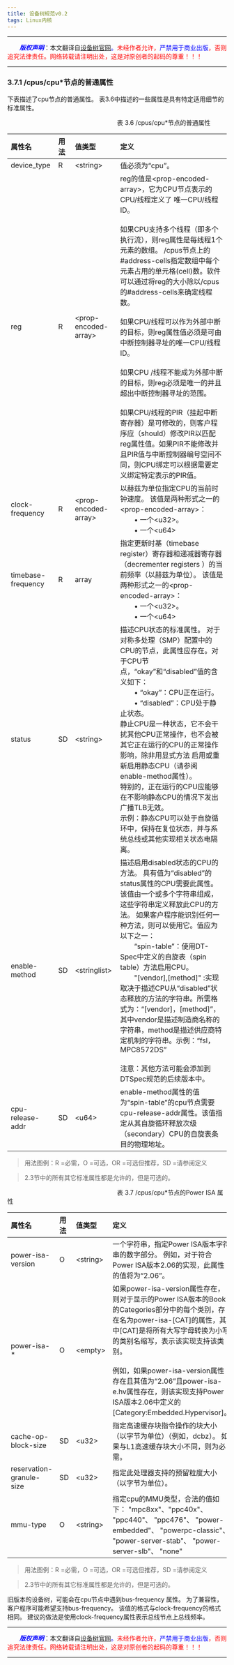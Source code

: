 ```yaml
---
title: 设备树规范v0.2
tags: Linux内核
---
```


------

&emsp;&emsp;<font color=blue>**_版权声明_**</font>：本文翻译自<font color=blue>[设备树官网](https://www.devicetree.org/)。</font><font color=red>未经作者允许，<font color=blue>严禁用于商业出版</font>，否则追究法律责任。网络转载请注明出处，这是对原创者的起码的尊重！！！</font>

------

<style>table{word-break:initial;}</style>

### 3.7.1 /cpus/cpu\*节点的普通属性

下表描述了cpu节点的普通属性。 表3.6中描述的一些属性是具有特定适用细节的标准属性。

&emsp;&emsp;&emsp;&emsp;&emsp;&emsp;&emsp;&emsp;&emsp;&emsp;&emsp;&emsp;&emsp;&emsp;&emsp;&emsp;&emsp;&emsp;表 3.6  /cpus/cpu\*节点的普通属性

|属性名|用法|值类型|定义|
|:--|:--|:--|:--|
|device_type|R |\<string>|值必须为“cpu”。|
|reg |R |\<prop-encoded-array>|reg的值是\<prop-encoded-array>，它为CPU节点表示的CPU/线程定义了 唯一CPU/线程ID。<br /><br />如果CPU支持多个线程（即多个执行流），则reg属性是每线程1个元素的数组。 /cpus节点上的#address-cells指定数组中每个元素占用的单元格(cell)数。软件可以通过将reg的大小除以/cpus的#address-cells来确定线程数。<br /><br />如果CPU/线程可以作为外部中断的目标，则reg属性值必须是可由中断控制器寻址的唯一CPU/线程ID。<br /><br />如果CPU /线程不能成为外部中断的目标，则reg必须是唯一的并且超出中断控制器寻址的范围。<br /><br />如果CPU/线程的PIR（挂起中断寄存器）是可修改的，则客户程序应（should）修改PIR以匹配reg属性值。如果PIR不能修改并且PIR值与中断控制器编号空间不同，则CPU绑定可以根据需要定义绑定特定表示的PIR值。
|clock-frequency|R |\<prop-encoded-array>|以赫兹为单位指定CPU的当前时钟速度。 该值是两种形式之一的\<prop-encoded-array>：<br />&emsp;&emsp;•  一个\<u32>。<br />&emsp;&emsp;•  一个\<u64>
|timebase-frequency|R |array|指定更新时基（timebase register）寄存器和递减器寄存器（decrementer registers ）的当前频率（以赫兹为单位）。 该值是两种形式之一的\<prop-encoded-array>：<br />&emsp;&emsp;•  一个\<u32>。<br />&emsp;&emsp;•  一个\<u64>
|status| SD| \<string> |描述CPU状态的标准属性。 对于对称多处理（SMP）配置中的CPU的节点，此属性应存在。对于CPU节点，“okay”和“disabled”值的含义如下：<br />&emsp;&emsp;• “okay”：CPU正在运行。<br />&emsp;&emsp;• “disabled”：CPU处于静止状态。<br />静止CPU是一种状态，它不会干扰其他CPU正常操作，也不会被其它正在运行的CPU的正常操作影响，除非用显式方法 启用或重新启用静态CPU（请参阅 enable-method属性）。<br />特别的，正在运行的CPU应能够在不影响静态CPU的情况下发出广播TLB无效。<br />示例：静态CPU可以处于自旋循环中，保持在复位状态，并与系统总线或其他实现相关状态电隔离。
|enable-method|SD |\<stringlist>|描述启用disabled状态的CPU的方法。 具有值为“disabled”的status属性的CPU需要此属性。该值由一个或多个字符串组成，这些字符串定义释放此CPU的方法。 如果客户程序能识别任何一种方法，则可以使用它。值应为以下之一：<br />&emsp;&emsp;“spin-table”：使用DT-Spec中定义的自旋表（spin table）方法启用CPU。<br />&emsp;&emsp;"[vendor],[method]" :实现取决于描述CPU从“disabled”状态释放的方法的字符串。所需格式为：“[vendor]，[method]”，其中vendor是描述制造商名称的字符串，method是描述供应商特定机制的字符串。示例：“fsl，MPC8572DS”<br /><br />注意：其他方法可能会添加到DTSpec规范的后续版本中。
|cpu-release-addr|SD| \<u64>|enable-method属性的值为“spin-table”的cpu节点需要cpu-release-addr属性。该值指定从其自旋循环释放次级（secondary）CPU的自旋表条目的物理地址。



>用法图例：R =必需，O =可选，OR =可选但推荐，SD =请参阅定义

>2.3节中的所有其它标准属性都是允许的，但是可选的。




&emsp;&emsp;&emsp;&emsp;&emsp;&emsp;&emsp;&emsp;&emsp;&emsp;&emsp;&emsp;&emsp;&emsp;&emsp;&emsp;&emsp;&emsp;表 3.7  /cpus/cpu\*节点的Power ISA 属性

属性名|用法|值类型|定义|
|:--|:--|:--|:--|
|power-isa-version|O| \<string>|一个字符串，指定Power ISA版本字符串的数字部分。 例如，对于符合Power ISA版本2.06的实现，此属性的值将为“2.06”。
|power-isa-* |O |\<empty>|如果power-isa-version属性存在，则对于显示的Power ISA版本的Book I的Categories部分中的每个类别，存在名为power-isa-[CAT]的属性，其中[CAT]是将所有大写字母转换为小写的类别名缩写，表示该实现支持该类别。<br /> <br />例如，如果power-isa-version属性存在且其值为“2.06”且power-isa-e.hv属性存在，则该实现支持Power ISA版本2.06中定义的[Category:Embedded.Hypervisor]。
|cache-op-block-size|SD |\<u32>|指定高速缓存块指令操作的块大小（以字节为单位）（例如，dcbz）。 如果与L1高速缓存块大小不同，则为必需。
|reservation-granule-size|SD |\<u32>|指定此处理器支持的预留粒度大小（以字节为单位）。
|mmu-type |O |\<string> |指定cpu的MMU类型，合法的值如下： "mpc8xx"、"ppc40x"、 "ppc440"、 "ppc476"、 "power-embedded"、 "powerpc-classic"、 "power-server-stab"、 "power-server-slb"、 "none"


>用法图例：R =必需，O =可选，OR =可选但推荐，SD =请参阅定义

>2.3节中的所有其它标准属性都是允许的，但是可选的。

旧版本的设备树，可能会在cpu节点中遇到bus-frequency 属性。 为了兼容性，客户程序可能希望支持bus-frequency。 该值的格式与clock-frequency的格式相同。 建议的做法是使用clock-frequency属性表示总线节点上总线频率。













------

&emsp;&emsp;<font color=blue>**_版权声明_**</font>：本文翻译自<font color=blue>[设备树官网](https://www.devicetree.org/)。</font><font color=red>未经作者允许，<font color=blue>严禁用于商业出版</font>，否则追究法律责任。网络转载请注明出处，这是对原创者的起码的尊重！！！</font>

------
